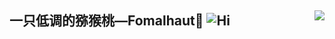 <article class="markdown-body entry-content container-lg f5" itemprop="text"><p dir="auto"><a target="_blank" rel="noopener noreferrer nofollow" href="https://camo.githubusercontent.com/c992cf9fef8509eb3f10c3b64eea30cca7b7d734336ea1510fc1c16f0b764a2b/68747470733a2f2f636f756e742e6765746c6f6c692e636f6d2f6765742f403a666f6d616c68617574313939383f7468656d653d6d6f65626f6f7275"><img align="right" src="https://camo.githubusercontent.com/c992cf9fef8509eb3f10c3b64eea30cca7b7d734336ea1510fc1c16f0b764a2b/68747470733a2f2f636f756e742e6765746c6f6c692e636f6d2f6765742f403a666f6d616c68617574313939383f7468656d653d6d6f65626f6f7275" data-canonical-src="https://count.getloli.com/get/@:fomalhaut1998?theme=moebooru" style="max-width: 100%;"></a></p>
<div class="markdown-heading" dir="auto"><h2 class="heading-element" dir="auto">一只低调的猕猴桃—Fomalhaut🥝 <animated-image data-catalyst="" style="width: 42px;"><a target="_blank" rel="noopener noreferrer nofollow" href="https://camo.githubusercontent.com/82dc63b8cccf0712e6cb11bf31b5f8c7ac8bd3f21852dd07d0db419cafaf480e/68747470733a2f2f656d6f6a69732e736c61636b6d6f6a69732e636f6d2f656d6f6a69732f696d616765732f313538383836363937332f383933342f68656c6c6f6b6974747964616e63652e6769663f31353838383636393733" data-target="animated-image.originalLink"><img src="https://camo.githubusercontent.com/82dc63b8cccf0712e6cb11bf31b5f8c7ac8bd3f21852dd07d0db419cafaf480e/68747470733a2f2f656d6f6a69732e736c61636b6d6f6a69732e636f6d2f656d6f6a69732f696d616765732f313538383836363937332f383933342f68656c6c6f6b6974747964616e63652e6769663f31353838383636393733" alt="Hi" data-canonical-src="https://emojis.slackmojis.com/emojis/images/1588866973/8934/hellokittydance.gif?1588866973" style="max-width: 100%; display: inline-block;" data-target="animated-image.originalImage"></a>
      <span class="AnimatedImagePlayer" data-target="animated-image.player" hidden="">
        <a data-target="animated-image.replacedLink" class="AnimatedImagePlayer-images" href="https://camo.githubusercontent.com/82dc63b8cccf0712e6cb11bf31b5f8c7ac8bd3f21852dd07d0db419cafaf480e/68747470733a2f2f656d6f6a69732e736c61636b6d6f6a69732e636f6d2f656d6f6a69732f696d616765732f313538383836363937332f383933342f68656c6c6f6b6974747964616e63652e6769663f31353838383636393733" target="_blank">
          
        <span data-target="animated-image.imageContainer">
            <img data-target="animated-image.replacedImage" alt="Hi" class="AnimatedImagePlayer-animatedImage" src="https://camo.githubusercontent.com/82dc63b8cccf0712e6cb11bf31b5f8c7ac8bd3f21852dd07d0db419cafaf480e/68747470733a2f2f656d6f6a69732e736c61636b6d6f6a69732e636f6d2f656d6f6a69732f696d616765732f313538383836363937332f383933342f68656c6c6f6b6974747964616e63652e6769663f31353838383636393733" style="display: block; opacity: 1;">
          <canvas class="AnimatedImagePlayer-stillImage" aria-hidden="true" width="42" height="42"></canvas></span></a>
        <button data-target="animated-image.imageButton" class="AnimatedImagePlayer-images" tabindex="-1" aria-label="Play Hi" hidden=""></button>
        <span class="AnimatedImagePlayer-controls" data-target="animated-image.controls" hidden="">
          <button data-target="animated-image.playButton" class="AnimatedImagePlayer-button" aria-label="Play Hi">
            <svg aria-hidden="true" focusable="false" class="octicon icon-play" width="16" height="16" viewBox="0 0 16 16" fill="none" xmlns="http://www.w3.org/2000/svg">
              <path d="M4 13.5427V2.45734C4 1.82607 4.69692 1.4435 5.2295 1.78241L13.9394 7.32507C14.4334 7.63943 14.4334 8.36057 13.9394 8.67493L5.2295 14.2176C4.69692 14.5565 4 14.1739 4 13.5427Z">
            </path></svg>
            <svg aria-hidden="true" focusable="false" class="octicon icon-pause" width="16" height="16" viewBox="0 0 16 16" xmlns="http://www.w3.org/2000/svg">
              <rect x="4" y="2" width="3" height="12" rx="1"></rect>
              <rect x="9" y="2" width="3" height="12" rx="1"></rect>
            </svg>
          </button>
          <a data-target="animated-image.openButton" aria-label="Open Hi in new window" class="AnimatedImagePlayer-button" href="https://camo.githubusercontent.com/82dc63b8cccf0712e6cb11bf31b5f8c7ac8bd3f21852dd07d0db419cafaf480e/68747470733a2f2f656d6f6a69732e736c61636b6d6f6a69732e636f6d2f656d6f6a69732f696d616765732f313538383836363937332f383933342f68656c6c6f6b6974747964616e63652e6769663f31353838383636393733" target="_blank">
            <svg aria-hidden="true" class="octicon" xmlns="http://www.w3.org/2000/svg" viewBox="0 0 16 16" width="16" height="16">
              <path fill-rule="evenodd" d="M10.604 1h4.146a.25.25 0 01.25.25v4.146a.25.25 0 01-.427.177L13.03 4.03 9.28 7.78a.75.75 0 01-1.06-1.06l3.75-3.75-1.543-1.543A.25.25 0 0110.604 1zM3.75 2A1.75 1.75 0 002 3.75v8.5c0 .966.784 1.75 1.75 1.75h8.5A1.75 1.75 0 0014 12.25v-3.5a.75.75 0 00-1.5 0v3.5a.25.25 0 01-.25.25h-8.5a.25.25 0 01-.25-.25v-8.5a.25.25 0 01.25-.25h3.5a.75.75 0 000-1.5h-3.5z"></path>
            </svg>
          </a>
        </span>
      </span></animated-image></h2><a id="user-content-一只低调的猕猴桃fomalhaut-" class="anchor" aria-label="Permalink: 一只低调的猕猴桃—Fomalhaut🥝 " href="#一只低调的猕猴桃fomalhaut-"><svg class="octicon octicon-link" viewBox="0 0 16 16" version="1.1" width="16" height="16" aria-hidden="true"><path d="m7.775 3.275 1.25-1.25a3.5 3.5 0 1 1 4.95 4.95l-2.5 2.5a3.5 3.5 0 0 1-4.95 0 .751.751 0 0 1 .018-1.042.751.751 0 0 1 1.042-.018 1.998 1.998 0 0 0 2.83 0l2.5-2.5a2.002 2.002 0 0 0-2.83-2.83l-1.25 1.25a.751.751 0 0 1-1.042-.018.751.751 0 0 1-.018-1.042Zm-4.69 9.64a1.998 1.998 0 0 0 2.83 0l1.25-1.25a.751.751 0 0 1 1.042.018.751.751 0 0 1 .018 1.042l-1.25 1.25a3.5 3.5 0 1 1-4.95-4.95l2.5-2.5a3.5 3.5 0 0 1 4.95 0 .751.751 0 0 1-.018 1.042.751.751 0 0 1-1.042.018 1.998 1.998 0 0 0-2.83 0l-2.5 2.5a1.998 1.998 0 0 0 0 2.83Z"></path></svg></a></div>
<div class="markdown-heading" dir="auto"><h3 class="heading-element" dir="auto">自我介绍</h3><a id="user-content-自我介绍" class="anchor" aria-label="Permalink: 自我介绍" href="#自我介绍"><svg class="octicon octicon-link" viewBox="0 0 16 16" version="1.1" width="16" height="16" aria-hidden="true"><path d="m7.775 3.275 1.25-1.25a3.5 3.5 0 1 1 4.95 4.95l-2.5 2.5a3.5 3.5 0 0 1-4.95 0 .751.751 0 0 1 .018-1.042.751.751 0 0 1 1.042-.018 1.998 1.998 0 0 0 2.83 0l2.5-2.5a2.002 2.002 0 0 0-2.83-2.83l-1.25 1.25a.751.751 0 0 1-1.042-.018.751.751 0 0 1-.018-1.042Zm-4.69 9.64a1.998 1.998 0 0 0 2.83 0l1.25-1.25a.751.751 0 0 1 1.042.018.751.751 0 0 1 .018 1.042l-1.25 1.25a3.5 3.5 0 1 1-4.95-4.95l2.5-2.5a3.5 3.5 0 0 1 4.95 0 .751.751 0 0 1-.018 1.042.751.751 0 0 1-1.042.018 1.998 1.998 0 0 0-2.83 0l-2.5 2.5a1.998 1.998 0 0 0 0 2.83Z"></path></svg></a></div>
<div dir="auto"><a target="_blank" rel="noopener noreferrer nofollow" href="https://camo.githubusercontent.com/781aa8b7a4457b613eeffcee5f4a6928c61f7be77d00fa83252f5c3bc094087a/68747470733a2f2f7a34612e6e65742f696d616765732f323032332f30382f31342f707573682e77656270"><img align="right" alt="GIF" src="https://camo.githubusercontent.com/781aa8b7a4457b613eeffcee5f4a6928c61f7be77d00fa83252f5c3bc094087a/68747470733a2f2f7a34612e6e65742f696d616765732f323032332f30382f31342f707573682e77656270" width="300" height="100%" data-canonical-src="https://z4a.net/images/2023/08/14/push.webp" style="max-width: 100%;"></a></div>
<ul dir="auto">
<li>大家好，我是🥝，来自广东江门</li>
<li>目前是一名机械在读研究生</li>
<li>对数据结构与算法、前端、Linux驱动感兴趣</li>
<li>欢迎光临我的Github 🍧</li>
</ul>
<div class="markdown-heading" dir="auto"><h3 class="heading-element" dir="auto">社交主页</h3><a id="user-content-社交主页" class="anchor" aria-label="Permalink: 社交主页" href="#社交主页"><svg class="octicon octicon-link" viewBox="0 0 16 16" version="1.1" width="16" height="16" aria-hidden="true"><path d="m7.775 3.275 1.25-1.25a3.5 3.5 0 1 1 4.95 4.95l-2.5 2.5a3.5 3.5 0 0 1-4.95 0 .751.751 0 0 1 .018-1.042.751.751 0 0 1 1.042-.018 1.998 1.998 0 0 0 2.83 0l2.5-2.5a2.002 2.002 0 0 0-2.83-2.83l-1.25 1.25a.751.751 0 0 1-1.042-.018.751.751 0 0 1-.018-1.042Zm-4.69 9.64a1.998 1.998 0 0 0 2.83 0l1.25-1.25a.751.751 0 0 1 1.042.018.751.751 0 0 1 .018 1.042l-1.25 1.25a3.5 3.5 0 1 1-4.95-4.95l2.5-2.5a3.5 3.5 0 0 1 4.95 0 .751.751 0 0 1-.018 1.042.751.751 0 0 1-1.042.018 1.998 1.998 0 0 0-2.83 0l-2.5 2.5a1.998 1.998 0 0 0 0 2.83Z"></path></svg></a></div>
<ul dir="auto">
<li><a href="https://www.fomal.cc" rel="nofollow"><img height="22" width="22" src="https://camo.githubusercontent.com/5f3a3e5ea62941d8d275b85cb99624f360efbd810845411ea1a396a74331dcf9/68747470733a2f2f7777772e666f6d616c2e63632f66617669636f6e2e69636f" data-canonical-src="https://www.fomal.cc/favicon.ico" style="max-width: 100%;"></a>：个人网站，访问量累计30万+</li>
<li><a href="https://space.bilibili.com/220757832" rel="nofollow"><img height="22" width="22" src="https://camo.githubusercontent.com/f0827b24b46eb3ae32587b838e0c8a9ab8c8c603d707740ff5f076a760273123/68747470733a2f2f7777772e62696c6962696c692e636f6d2f66617669636f6e2e69636f" data-canonical-src="https://www.bilibili.com/favicon.ico" style="max-width: 100%;"></a>：Bilibili主页，播放量10万+，粉丝累计1400+</li>
<li><a href="https://leetcode.cn/u/fomalhaut1998/" rel="nofollow"><img height="22" width="22" src="https://camo.githubusercontent.com/7b9ffb77ee86428a81960e9f9722c97807cbdf66485a983a46769959fa7a53bc/68747470733a2f2f6c656574636f64652e636e2f66617669636f6e2e69636f" data-canonical-src="https://leetcode.cn/favicon.ico" style="max-width: 100%;"></a>：LeetCode主页，粉丝累计100+</li>
</ul>
<div class="markdown-heading" dir="auto"><h3 class="heading-element" dir="auto">技术栈</h3><a id="user-content-技术栈" class="anchor" aria-label="Permalink: 技术栈" href="#技术栈"><svg class="octicon octicon-link" viewBox="0 0 16 16" version="1.1" width="16" height="16" aria-hidden="true"><path d="m7.775 3.275 1.25-1.25a3.5 3.5 0 1 1 4.95 4.95l-2.5 2.5a3.5 3.5 0 0 1-4.95 0 .751.751 0 0 1 .018-1.042.751.751 0 0 1 1.042-.018 1.998 1.998 0 0 0 2.83 0l2.5-2.5a2.002 2.002 0 0 0-2.83-2.83l-1.25 1.25a.751.751 0 0 1-1.042-.018.751.751 0 0 1-.018-1.042Zm-4.69 9.64a1.998 1.998 0 0 0 2.83 0l1.25-1.25a.751.751 0 0 1 1.042.018.751.751 0 0 1 .018 1.042l-1.25 1.25a3.5 3.5 0 1 1-4.95-4.95l2.5-2.5a3.5 3.5 0 0 1 4.95 0 .751.751 0 0 1-.018 1.042.751.751 0 0 1-1.042.018 1.998 1.998 0 0 0-2.83 0l-2.5 2.5a1.998 1.998 0 0 0 0 2.83Z"></path></svg></a></div>
<p dir="auto"><a target="_blank" rel="noopener noreferrer nofollow" href="https://camo.githubusercontent.com/648f00dd241b0f2f42c283d8d777f593580aa21ad373fd4a919bc50855f269bd/68747470733a2f2f696d672e736869656c64732e696f2f62616467652f2d4325323053686172702d2532333233393132303f7374796c653d666c6174266c6f676f3d432532305368617270"><img src="https://camo.githubusercontent.com/648f00dd241b0f2f42c283d8d777f593580aa21ad373fd4a919bc50855f269bd/68747470733a2f2f696d672e736869656c64732e696f2f62616467652f2d4325323053686172702d2532333233393132303f7374796c653d666c6174266c6f676f3d432532305368617270" alt="C#" data-canonical-src="https://img.shields.io/badge/-C%20Sharp-%23239120?style=flat&amp;logo=C%20Sharp" style="max-width: 100%;"></a>
<a target="_blank" rel="noopener noreferrer nofollow" href="https://camo.githubusercontent.com/06de7c44e48bc0d865d9c8e6a1985176584bbeac1d309598598f0b53027995a1/68747470733a2f2f696d672e736869656c64732e696f2f62616467652f2d432545382541462541442545382541382538302d2532333133633961653f7374796c653d666c6174266c6f676f3d43266c6f676f436f6c6f723d666666666666"><img src="https://camo.githubusercontent.com/06de7c44e48bc0d865d9c8e6a1985176584bbeac1d309598598f0b53027995a1/68747470733a2f2f696d672e736869656c64732e696f2f62616467652f2d432545382541462541442545382541382538302d2532333133633961653f7374796c653d666c6174266c6f676f3d43266c6f676f436f6c6f723d666666666666" alt="C语言" data-canonical-src="https://img.shields.io/badge/-C%E8%AF%AD%E8%A8%80-%2313c9ae?style=flat&amp;logo=C&amp;logoColor=ffffff" style="max-width: 100%;"></a>
<a target="_blank" rel="noopener noreferrer nofollow" href="https://camo.githubusercontent.com/2d82f72b7a002f5a4b7fc7a0f6412f4e47b6a89a14a75ac08a6366a40357253a/68747470733a2f2f696d672e736869656c64732e696f2f62616467652f2d4a6176612d2532333937326663643f7374796c653d666c6174266c6f676f3d4f50454e4a444b"><img src="https://camo.githubusercontent.com/2d82f72b7a002f5a4b7fc7a0f6412f4e47b6a89a14a75ac08a6366a40357253a/68747470733a2f2f696d672e736869656c64732e696f2f62616467652f2d4a6176612d2532333937326663643f7374796c653d666c6174266c6f676f3d4f50454e4a444b" alt="Java" data-canonical-src="https://img.shields.io/badge/-Java-%23972fcd?style=flat&amp;logo=OPENJDK" style="max-width: 100%;"></a>
<a target="_blank" rel="noopener noreferrer nofollow" href="https://camo.githubusercontent.com/13ea40656bd0deb4bd3b6b2360d4b3a583bad60590c3c47216c75cb3b089679b/68747470733a2f2f696d672e736869656c64732e696f2f62616467652f2d41524d2d2532336339653733353f7374796c653d666c6174266c6f676f3d41524d266c6f676f436f6c6f723d323432343234"><img src="https://camo.githubusercontent.com/13ea40656bd0deb4bd3b6b2360d4b3a583bad60590c3c47216c75cb3b089679b/68747470733a2f2f696d672e736869656c64732e696f2f62616467652f2d41524d2d2532336339653733353f7374796c653d666c6174266c6f676f3d41524d266c6f676f436f6c6f723d323432343234" alt="ARM" data-canonical-src="https://img.shields.io/badge/-ARM-%23c9e735?style=flat&amp;logo=ARM&amp;logoColor=242424" style="max-width: 100%;"></a>
<a target="_blank" rel="noopener noreferrer nofollow" href="https://camo.githubusercontent.com/a4d2789c802149c0215d5a0c2bac56af6b77b57aa6d3c149cf8da3948243e04c/68747470733a2f2f696d672e736869656c64732e696f2f62616467652f2d4c696e75782d2532336663633632343f7374796c653d666c6174266c6f676f3d4c696e7578266c6f676f436f6c6f723d323432343234"><img src="https://camo.githubusercontent.com/a4d2789c802149c0215d5a0c2bac56af6b77b57aa6d3c149cf8da3948243e04c/68747470733a2f2f696d672e736869656c64732e696f2f62616467652f2d4c696e75782d2532336663633632343f7374796c653d666c6174266c6f676f3d4c696e7578266c6f676f436f6c6f723d323432343234" alt="Linux" data-canonical-src="https://img.shields.io/badge/-Linux-%23fcc624?style=flat&amp;logo=Linux&amp;logoColor=242424" style="max-width: 100%;"></a>
<a target="_blank" rel="noopener noreferrer nofollow" href="https://camo.githubusercontent.com/3c9b7a24aed3a1ce2d7fdd9304f3dca2c525a4acf1dc4c3ea971fed84a30f7bd/68747470733a2f2f696d672e736869656c64732e696f2f62616467652f2d5075672d2532336138363435343f7374796c653d666c6174266c6f676f3d505547266c6f676f436f6c6f723d666666666666"><img src="https://camo.githubusercontent.com/3c9b7a24aed3a1ce2d7fdd9304f3dca2c525a4acf1dc4c3ea971fed84a30f7bd/68747470733a2f2f696d672e736869656c64732e696f2f62616467652f2d5075672d2532336138363435343f7374796c653d666c6174266c6f676f3d505547266c6f676f436f6c6f723d666666666666" alt="PUG" data-canonical-src="https://img.shields.io/badge/-Pug-%23a86454?style=flat&amp;logo=PUG&amp;logoColor=ffffff" style="max-width: 100%;"></a>
<a target="_blank" rel="noopener noreferrer nofollow" href="https://camo.githubusercontent.com/fa155a134cfebf0f80bbbd4bb0fe19d4f651d902921ed3b0b9d437b347bee348/68747470733a2f2f696d672e736869656c64732e696f2f62616467652f2d48544d4c352d2532334533344332363f7374796c653d666c6174266c6f676f3d68746d6c35266c6f676f436f6c6f723d666666666666"><img src="https://camo.githubusercontent.com/fa155a134cfebf0f80bbbd4bb0fe19d4f651d902921ed3b0b9d437b347bee348/68747470733a2f2f696d672e736869656c64732e696f2f62616467652f2d48544d4c352d2532334533344332363f7374796c653d666c6174266c6f676f3d68746d6c35266c6f676f436f6c6f723d666666666666" alt="HTML5" data-canonical-src="https://img.shields.io/badge/-HTML5-%23E34C26?style=flat&amp;logo=html5&amp;logoColor=ffffff" style="max-width: 100%;"></a>
<a target="_blank" rel="noopener noreferrer nofollow" href="https://camo.githubusercontent.com/3865338965cf31f724fde0097f59506d0f46272d5a3cd56c52cfd071148c3058/68747470733a2f2f696d672e736869656c64732e696f2f62616467652f2d4865786f2d2532333065383363643f7374796c653d666c6174266c6f676f3d4865786f266c6f676f436f6c6f723d666666666666"><img src="https://camo.githubusercontent.com/3865338965cf31f724fde0097f59506d0f46272d5a3cd56c52cfd071148c3058/68747470733a2f2f696d672e736869656c64732e696f2f62616467652f2d4865786f2d2532333065383363643f7374796c653d666c6174266c6f676f3d4865786f266c6f676f436f6c6f723d666666666666" alt="Hexo" data-canonical-src="https://img.shields.io/badge/-Hexo-%230e83cd?style=flat&amp;logo=Hexo&amp;logoColor=ffffff" style="max-width: 100%;"></a><br>
<a target="_blank" rel="noopener noreferrer nofollow" href="https://camo.githubusercontent.com/3f8b71de7adcbbb90d064e886de0ff99ee21e958ab0ab1526157a7e6cdebf745/68747470733a2f2f696d672e736869656c64732e696f2f62616467652f2d435353332d2532333139374342453f7374796c653d666c6174266c6f676f3d63737333"><img src="https://camo.githubusercontent.com/3f8b71de7adcbbb90d064e886de0ff99ee21e958ab0ab1526157a7e6cdebf745/68747470733a2f2f696d672e736869656c64732e696f2f62616467652f2d435353332d2532333139374342453f7374796c653d666c6174266c6f676f3d63737333" alt="CSS3" data-canonical-src="https://img.shields.io/badge/-CSS3-%23197CBE?style=flat&amp;logo=css3" style="max-width: 100%;"></a>
<a target="_blank" rel="noopener noreferrer nofollow" href="https://camo.githubusercontent.com/51e767392638e30d7029cf151b8e76e0b2e14bb89246d4cb22476b543827fe24/68747470733a2f2f696d672e736869656c64732e696f2f62616467652f2d4a6176615363726970742d2532334637444631433f7374796c653d666c6174266c6f676f3d6a617661736372697074266c6f676f436f6c6f723d303030303030266c6162656c436f6c6f723d25323345434438334526636f6c6f723d253233454344383345"><img src="https://camo.githubusercontent.com/51e767392638e30d7029cf151b8e76e0b2e14bb89246d4cb22476b543827fe24/68747470733a2f2f696d672e736869656c64732e696f2f62616467652f2d4a6176615363726970742d2532334637444631433f7374796c653d666c6174266c6f676f3d6a617661736372697074266c6f676f436f6c6f723d303030303030266c6162656c436f6c6f723d25323345434438334526636f6c6f723d253233454344383345" alt="JavaScript" data-canonical-src="https://img.shields.io/badge/-JavaScript-%23F7DF1C?style=flat&amp;logo=javascript&amp;logoColor=000000&amp;labelColor=%23ECD83E&amp;color=%23ECD83E" style="max-width: 100%;"></a>
<a target="_blank" rel="noopener noreferrer nofollow" href="https://camo.githubusercontent.com/c492562d5b91f2c4801707c09aec7f48dde2399e036f363086ff1ac587f34400/68747470733a2f2f696d672e736869656c64732e696f2f62616467652f2d4e6f64652e6a732d2532333537393035303f7374796c653d666c6174266c6f676f3d6e6f64652e6a73266c6f676f436f6c6f723d666666666666"><img src="https://camo.githubusercontent.com/c492562d5b91f2c4801707c09aec7f48dde2399e036f363086ff1ac587f34400/68747470733a2f2f696d672e736869656c64732e696f2f62616467652f2d4e6f64652e6a732d2532333537393035303f7374796c653d666c6174266c6f676f3d6e6f64652e6a73266c6f676f436f6c6f723d666666666666" alt="Node.js" data-canonical-src="https://img.shields.io/badge/-Node.js-%23579050?style=flat&amp;logo=node.js&amp;logoColor=ffffff" style="max-width: 100%;"></a>
<a target="_blank" rel="noopener noreferrer nofollow" href="https://camo.githubusercontent.com/31c297625b4f72e942252d85c7ec0c7806c9e26acdbfde659d67b81d991e7d3d/68747470733a2f2f696d672e736869656c64732e696f2f62616467652f2d5368656c6c2d2532333839453035313f7374796c653d666c6174266c6f676f3d706f7765727368656c6c266c6f676f436f6c6f723d666666666666"><img src="https://camo.githubusercontent.com/31c297625b4f72e942252d85c7ec0c7806c9e26acdbfde659d67b81d991e7d3d/68747470733a2f2f696d672e736869656c64732e696f2f62616467652f2d5368656c6c2d2532333839453035313f7374796c653d666c6174266c6f676f3d706f7765727368656c6c266c6f676f436f6c6f723d666666666666" alt="Shell" data-canonical-src="https://img.shields.io/badge/-Shell-%2389E051?style=flat&amp;logo=powershell&amp;logoColor=ffffff" style="max-width: 100%;"></a>
<a target="_blank" rel="noopener noreferrer nofollow" href="https://camo.githubusercontent.com/50790ad6ad8a7234605d6d5ab60722db2febf6fee8816131f0f4c68b9c981357/68747470733a2f2f696d672e736869656c64732e696f2f62616467652f2d4769742d2532334544354134373f7374796c653d666c6174266c6f676f3d676974266c6f676f436f6c6f723d253233666666666666"><img src="https://camo.githubusercontent.com/50790ad6ad8a7234605d6d5ab60722db2febf6fee8816131f0f4c68b9c981357/68747470733a2f2f696d672e736869656c64732e696f2f62616467652f2d4769742d2532334544354134373f7374796c653d666c6174266c6f676f3d676974266c6f676f436f6c6f723d253233666666666666" alt="Git" data-canonical-src="https://img.shields.io/badge/-Git-%23ED5A47?style=flat&amp;logo=git&amp;logoColor=%23ffffff" style="max-width: 100%;"></a>
<a target="_blank" rel="noopener noreferrer nofollow" href="https://camo.githubusercontent.com/99ec512af062362e9c6c31753a3fcda6dbf4f5a80e1a1da7e016194af684bce4/68747470733a2f2f696d672e736869656c64732e696f2f62616467652f2d5653436f64652d2532333030363642383f7374796c653d666c6174266c6f676f3d76697375616c2d73747564696f2d636f6465"><img src="https://camo.githubusercontent.com/99ec512af062362e9c6c31753a3fcda6dbf4f5a80e1a1da7e016194af684bce4/68747470733a2f2f696d672e736869656c64732e696f2f62616467652f2d5653436f64652d2532333030363642383f7374796c653d666c6174266c6f676f3d76697375616c2d73747564696f2d636f6465" alt="VS Code" data-canonical-src="https://img.shields.io/badge/-VSCode-%230066B8?style=flat&amp;logo=visual-studio-code" style="max-width: 100%;"></a></p>
<div class="markdown-heading" dir="auto"><h3 class="heading-element" dir="auto">开源项目</h3><a id="user-content-开源项目" class="anchor" aria-label="Permalink: 开源项目" href="#开源项目"><svg class="octicon octicon-link" viewBox="0 0 16 16" version="1.1" width="16" height="16" aria-hidden="true"><path d="m7.775 3.275 1.25-1.25a3.5 3.5 0 1 1 4.95 4.95l-2.5 2.5a3.5 3.5 0 0 1-4.95 0 .751.751 0 0 1 .018-1.042.751.751 0 0 1 1.042-.018 1.998 1.998 0 0 0 2.83 0l2.5-2.5a2.002 2.002 0 0 0-2.83-2.83l-1.25 1.25a.751.751 0 0 1-1.042-.018.751.751 0 0 1-.018-1.042Zm-4.69 9.64a1.998 1.998 0 0 0 2.83 0l1.25-1.25a.751.751 0 0 1 1.042.018.751.751 0 0 1 .018 1.042l-1.25 1.25a3.5 3.5 0 1 1-4.95-4.95l2.5-2.5a3.5 3.5 0 0 1 4.95 0 .751.751 0 0 1-.018 1.042.751.751 0 0 1-1.042.018 1.998 1.998 0 0 0-2.83 0l-2.5 2.5a1.998 1.998 0 0 0 0 2.83Z"></path></svg></a></div>
<p dir="auto"><a href="https://github.com/fomalhaut1998/hexo-theme-Fomalhaut"><img src="https://camo.githubusercontent.com/8fed784efc24c1eb3a022d1ae759df552505cc62a3843a378f2677334dd92a7e/68747470733a2f2f6769746875622d726561646d652d73746174732e76657263656c2e6170702f6170692f70696e2f3f757365726e616d653d666f6d616c6861757431393938267265706f3d6865786f2d7468656d652d466f6d616c68617574267468656d653d746f6b796f6e69676874" alt="" data-canonical-src="https://github-readme-stats.vercel.app/api/pin/?username=fomalhaut1998&amp;repo=hexo-theme-Fomalhaut&amp;theme=tokyonight" style="max-width: 100%;"></a>
  
<a href="https://github.com/fomalhaut1998/fomalhaut1998.github.io"><img src="https://camo.githubusercontent.com/eb498e4f4ccb384bb7b8d8ad9b9b396dab0a9134089303954d432abffcd8b00c/68747470733a2f2f6769746875622d726561646d652d73746174732e76657263656c2e6170702f6170692f70696e2f3f757365726e616d653d666f6d616c6861757431393938267265706f3d666f6d616c68617574313939382e6769746875622e696f267468656d653d746f6b796f6e69676874" alt="" data-canonical-src="https://github-readme-stats.vercel.app/api/pin/?username=fomalhaut1998&amp;repo=fomalhaut1998.github.io&amp;theme=tokyonight" style="max-width: 100%;"></a>
<br></p>



<div class="markdown-heading" dir="auto"><h3 class="heading-element" dir="auto">Github 状态图</h3><a id="user-content-github-状态图" class="anchor" aria-label="Permalink: Github 状态图" href="#github-状态图"><svg class="octicon octicon-link" viewBox="0 0 16 16" version="1.1" width="16" height="16" aria-hidden="true"><path d="m7.775 3.275 1.25-1.25a3.5 3.5 0 1 1 4.95 4.95l-2.5 2.5a3.5 3.5 0 0 1-4.95 0 .751.751 0 0 1 .018-1.042.751.751 0 0 1 1.042-.018 1.998 1.998 0 0 0 2.83 0l2.5-2.5a2.002 2.002 0 0 0-2.83-2.83l-1.25 1.25a.751.751 0 0 1-1.042-.018.751.751 0 0 1-.018-1.042Zm-4.69 9.64a1.998 1.998 0 0 0 2.83 0l1.25-1.25a.751.751 0 0 1 1.042.018.751.751 0 0 1 .018 1.042l-1.25 1.25a3.5 3.5 0 1 1-4.95-4.95l2.5-2.5a3.5 3.5 0 0 1 4.95 0 .751.751 0 0 1-.018 1.042.751.751 0 0 1-1.042.018 1.998 1.998 0 0 0-2.83 0l-2.5 2.5a1.998 1.998 0 0 0 0 2.83Z"></path></svg></a></div>
<p dir="auto"><a href="https://github.com/ashutosh00710/github-readme-activity-graph"><img src="https://camo.githubusercontent.com/032fc4223be6bb0233a0512b62d6936c729e1c165a46095e4ebf60cb9198d510/68747470733a2f2f61637469766974792d67726170682e6865726f6b756170702e636f6d2f67726170683f757365726e616d653d666f6d616c6861757431393938267468656d653d746f6b796f6e69676874" alt="" data-canonical-src="https://activity-graph.herokuapp.com/graph?username=fomalhaut1998&amp;theme=tokyonight" style="max-width: 100%;"></a>
<a target="_blank" rel="noopener noreferrer nofollow" href="https://camo.githubusercontent.com/c673c339ea50390cd7e1e5dcb84378135e8035db3c07e161bd8f6b1f85635c3f/68747470733a2f2f6769746875622d726561646d652d73746174732e76657263656c2e6170702f6170693f757365726e616d653d666f6d616c68617574313939382673686f775f69636f6e733d74727565267468656d653d746f6b796f6e69676874"><img src="https://camo.githubusercontent.com/c673c339ea50390cd7e1e5dcb84378135e8035db3c07e161bd8f6b1f85635c3f/68747470733a2f2f6769746875622d726561646d652d73746174732e76657263656c2e6170702f6170693f757365726e616d653d666f6d616c68617574313939382673686f775f69636f6e733d74727565267468656d653d746f6b796f6e69676874" alt="fomalhaut1998's github stats" data-canonical-src="https://github-readme-stats.vercel.app/api?username=fomalhaut1998&amp;show_icons=true&amp;theme=tokyonight" style="max-width: 100%;"></a></p>
<div class="markdown-heading" dir="auto"><h3 class="heading-element" dir="auto">Github 贡献图</h3><a id="user-content-github-贡献图" class="anchor" aria-label="Permalink: Github 贡献图" href="#github-贡献图"><svg class="octicon octicon-link" viewBox="0 0 16 16" version="1.1" width="16" height="16" aria-hidden="true"><path d="m7.775 3.275 1.25-1.25a3.5 3.5 0 1 1 4.95 4.95l-2.5 2.5a3.5 3.5 0 0 1-4.95 0 .751.751 0 0 1 .018-1.042.751.751 0 0 1 1.042-.018 1.998 1.998 0 0 0 2.83 0l2.5-2.5a2.002 2.002 0 0 0-2.83-2.83l-1.25 1.25a.751.751 0 0 1-1.042-.018.751.751 0 0 1-.018-1.042Zm-4.69 9.64a1.998 1.998 0 0 0 2.83 0l1.25-1.25a.751.751 0 0 1 1.042.018.751.751 0 0 1 .018 1.042l-1.25 1.25a3.5 3.5 0 1 1-4.95-4.95l2.5-2.5a3.5 3.5 0 0 1 4.95 0 .751.751 0 0 1-.018 1.042.751.751 0 0 1-1.042.018 1.998 1.998 0 0 0-2.83 0l-2.5 2.5a1.998 1.998 0 0 0 0 2.83Z"></path></svg></a></div>
<p dir="auto"><a href="https://github.com/ashutosh00710/github-readme-activity-graph"><img src="https://camo.githubusercontent.com/18d2a8ba5841af576e8ce11cb646693d1c640e27eb66c062839391e04db9b409/68747470733a2f2f6769746875622d726561646d652d61637469766974792d67726170682e76657263656c2e6170702f67726170683f757365726e616d653d466f6d616c6861757431393938267468656d653d7265616374" alt="fomalhaut1998's github activity graph" data-canonical-src="https://github-readme-activity-graph.vercel.app/graph?username=Fomalhaut1998&amp;theme=react" style="max-width: 100%;"></a></p>
<br>
<div class="markdown-heading" dir="auto"><h3 class="heading-element" dir="auto">投喂作者🍭🍭🍭</h3><a id="user-content-投喂作者" class="anchor" aria-label="Permalink: 投喂作者🍭🍭🍭" href="#投喂作者"><svg class="octicon octicon-link" viewBox="0 0 16 16" version="1.1" width="16" height="16" aria-hidden="true"><path d="m7.775 3.275 1.25-1.25a3.5 3.5 0 1 1 4.95 4.95l-2.5 2.5a3.5 3.5 0 0 1-4.95 0 .751.751 0 0 1 .018-1.042.751.751 0 0 1 1.042-.018 1.998 1.998 0 0 0 2.83 0l2.5-2.5a2.002 2.002 0 0 0-2.83-2.83l-1.25 1.25a.751.751 0 0 1-1.042-.018.751.751 0 0 1-.018-1.042Zm-4.69 9.64a1.998 1.998 0 0 0 2.83 0l1.25-1.25a.751.751 0 0 1 1.042.018.751.751 0 0 1 .018 1.042l-1.25 1.25a3.5 3.5 0 1 1-4.95-4.95l2.5-2.5a3.5 3.5 0 0 1 4.95 0 .751.751 0 0 1-.018 1.042.751.751 0 0 1-1.042.018 1.998 1.998 0 0 0-2.83 0l-2.5 2.5a1.998 1.998 0 0 0 0 2.83Z"></path></svg></a></div>
<p dir="auto"><a href="https://www.fomal.cc/personal/about/" rel="nofollow"><img src="https://camo.githubusercontent.com/10550f5b06d56d3478f5638a645e2df94cbd70fe828104d4ae55dd24d29486bc/68747470733a2f2f63646e2e6275796d6561636f666665652e636f6d2f627574746f6e732f76322f64656661756c742d626c75652e706e67" alt="投喂作者🍭" style="height: 40px; width: 145px; max-width: 100%;" data-canonical-src="https://cdn.buymeacoffee.com/buttons/v2/default-blue.png"></a></p>
<br>
</article>

